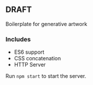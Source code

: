 ## DRAFT

Boilerplate for generative artwork

### Includes
* ES6 support
* CSS concatenation
* HTTP Server

Run `npm start` to start the server.


